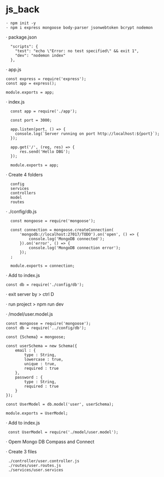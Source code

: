 # js_back

    · npm init -y
    · npm i express mongoose body-parser jsonwebtoken bcrypt nodemon

  · package.json
  
      "scripts": {
        "test": "echo \"Error: no test specified\" && exit 1",
        "dev": "nodemon index"
      },
  
  · app.js
  
    const express = require('express');
    const app = express();

    module.exports = app;
  
  · index.js
      
      const app = require('./app');

      const port = 3000;

      app.listen(port, () => {
        console.log(`Server running on port http://localhost:${port}`);
      });

      app.get('/', (req, res) => {
          res.send('Hello DBG');
      });      
      
      module.exports = app;

  · Create 4 folders

      config
      services
      controllers
      model
      routes


  · ./config/db.js
    
      const mongoose = require('mongoose');

      const connection = mongoose.createConnection(
          'mongodb://localhost:27017/TODO').on('open', () => {
              console.log('MongoDB connected');
          }).on('error', () => {
              console.log('MongoDB connection error');
          });
      ;
        
      module.exports = connection;          

 · Add to index.js

    const db = require('./config/db');




 · exit server by > ctrl D
 
 · run project > npm run dev




 · /model/user.model.js

    const mongoose = require('mongoose');
    const db = require('../config/db');
    
    const {Schema} = mongoose;
    
    const userSchema = new Schema({
        email : {
            type : String,
            lowercase : true,
            unique : true,
            required : true
        },
        password : {
            type : String,
            required : true
        }
    });
    
    const UserModel = db.model('user', userSchema);
    
    module.exports = UserModel;

 · Add to index.js

     const UserModel = require('./model/user.model');

 · Opem Mongo DB Compass and Connect

 · Create 3 files
     
     ./controller/user.controller.js
     ./routes/user.routes.js
     ./services/user.services












     

